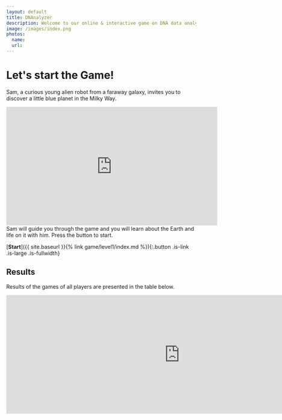 ```yaml
---
layout: default
title: DNAnalyzer
description: Welcome to our online & interactive game on DNA data analysis
image: /images/index.png
photos:
  name: 
  url: 
---
```


# Let's start the Game!

Sam, a curious young alien robot from a faraway galaxy, invites you to discover a little blue planet in the Milky Way. 
<center>
<iframe width="560" height="315" src="https://www.youtube.com/embed/x9o0BIf-Kzs" title="YouTube video player" frameborder="0" allow="accelerometer; autoplay; clipboard-write; encrypted-media; gyroscope; picture-in-picture" allowfullscreen></iframe>
</center>
Sam will guide you through the game and you will learn about the Earth and life on it with him. Press the button to start.

[**Start**]({{ site.baseurl }}{% link game/level1/index.md %}){:.button .is-link .is-large .is-fullwidth}

## Results
Results of the games of all players are presented in the table below.
<center>
<iframe src="https://docs.google.com/spreadsheets/d/e/2PACX-1vR7eW6vVlzmGaFtA4p6FcuW6GJzstwMQEqnF5WxI_OHJsGYnItCFUjh9BS5OxQmyFKrvXgASz5XJKAR/pubhtml?gid=605107361&amp;single=true&amp;widget=true&amp;headers=false" width="920" height="315" frameborder="0" marginheight="0" marginwidth="0"></iframe>
</center>